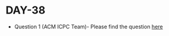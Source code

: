 # DAY-38

* Question 1 (ACM ICPC Team)- Please find the question [here](https://www.hackerrank.com/challenges/acm-icpc-team/problem)